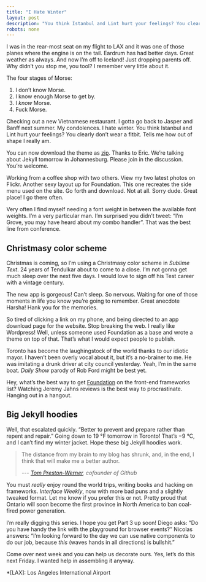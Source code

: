```yaml
---
title: "I Hate Winter"
layout: post
description: "You think Istanbul and Lint hurt your feelings? You clearly don’t wear a fitbit. Tells me how out of shape I really am."
robots: none
---
```


I was in the rear-most seat on my flight to LAX and it was one of those planes where the engine is on the tail. Eardrum has had better days. Great weather as always. And now I’m off to Iceland! Just dropping parents off. Why didn’t you stop me, you tool? I remember very little about it.

The four stages of Morse:

1. I don’t know Morse.
2. I know enough Morse to get by.
3. I *know* Morse.
4. Fuck Morse.

Checking out a new Vietnamese restaurant. I gotta go back to Jasper and Banff next summer. My condolences. I hate winter. You think Istanbul and Lint hurt your feelings? You clearly don’t wear a fitbit. Tells me how out of shape I really am.

You can now download the theme as [zip](https://github.com/penibelst/jekyll-noita/archive/gh-pages.zip). Thanks to Eric. We’re talking about Jekyll tomorrow in Johannesburg. Please join in the discussion. You’re welcome.

Working from a coffee shop with two others. View my two latest photos on Flickr. Another sexy layout up for Foundation. This one recreates the side menu used on the site. Go forth and download. Not at all. Sorry dude. Great place! I go there often.

Very often I find myself needing a font weight in between the available font weights. I’m a very particular man. I’m surprised you didn’t tweet: “I’m Grove, you may have heard about my combo handler”. That was the best line from conference.

## Christmasy color scheme

Christmas is coming, so I’m using a Christmasy color scheme in *Sublime Text*. 24 years of Tendulkar about to come to a close. I’m not gonna get much sleep over the next five days. I would love to sign off his Test career with a vintage century.

The new app is gorgeous! Can’t sleep. So nervous. Waiting for one of those moments in life you know you’re going to remember. Great anecdote Harsha! Hank you for the memories.

So tired of clicking a link on my phone, and being directed to an app download page for the website. Stop breaking the web. I really like Wordpress! Well, unless someone used Foundation as a base and wrote a theme on top of that. That’s what I would expect people to publish.

Toronto has become the laughingstock of the world thanks to our idiotic mayor. I haven’t been overly vocal about it, but it’s a no-brainer to me. He was imitating a drunk driver at city council yesterday. Yeah, I’m in the same boat. *Daily Show* parody of Rob Ford might be best yet.

Hey, what’s the best way to get [Foundation](http://foundation.zurb.com/) on the front-end frameworks list? Watching Jeremy Jahns reviews is the best way to procrastinate. Hanging out in a hangout.

## Big Jekyll hoodies

Well, that escalated quickly. “Better to prevent and prepare rather than repent and repair.” Going down to 19 °F tomorrow in Toronto! That’s &minus;9 °C, and I can’t find my winter jacket. Hope these big Jekyll hoodies work.

> The distance from my brain to my blog has shrunk, and, in the end, I think that will make me a better author.
>
> *--- [Tom Preston-Werner](http://tom.preston-werner.com/2008/11/17/blogging-like-a-hacker.html), cofounder of Github*

You must *really* enjoy round the world trips, writing books and hacking on frameworks. *Interface Weekly*, now with more bad puns and a slightly tweaked format. Let me know if you prefer this or not. Pretty proud that Ontario will soon become the first province in North America to ban coal-fired power generation.

I’m really digging this series. I hope you get Part 3 up soon! Diego asks: “Do you have handy the link with the playground for browser events?” Nicolas answers: “I’m looking forward to the day we can use native components to do our job, because *this* (waves hands in all directions) is bullshit.”

Come over next week and you can help us decorate ours. Yes, let’s do this next Friday. I wanted help in assembling it anyway.

*[LAX]: Los Angeles International Airport
